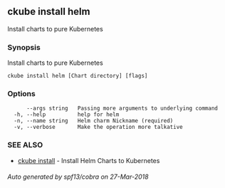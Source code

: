 ## ckube install helm

Install charts to pure Kubernetes

### Synopsis

Install charts to pure Kubernetes

```
ckube install helm [Chart directory] [flags]
```

### Options

```
      --args string   Passing more arguments to underlying command
  -h, --help          help for helm
  -n, --name string   Helm charm Nickname (required)
  -v, --verbose       Make the operation more talkative
```

### SEE ALSO

* [ckube install](ckube_install.md)	 - Install Helm Charts to Kubernetes

###### Auto generated by spf13/cobra on 27-Mar-2018
